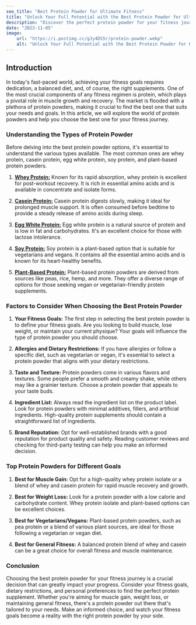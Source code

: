 ```yaml
---
seo_title: "Best Protein Powder for Ultimate Fitness"
title: "Unlock Your Full Potential with the Best Protein Powder for Ultimate Fitness"
description: "Discover the perfect protein powder for your fitness journey! Explore top-rated protein supplements and unleash your inner strength."
date: "2023-11-05"
image:
    url: "https://i.postimg.cc/gJy4DS5r/protein-powder.webp"
    alt: "Unlock Your Full Potential with the Best Protein Powder for Ultimate Fitness"
---
```


## Introduction

In today's fast-paced world, achieving your fitness goals requires dedication, a balanced diet, and, of course, the right supplements. One of the most crucial components of any fitness regimen is protein, which plays a pivotal role in muscle growth and recovery. The market is flooded with a plethora of protein powders, making it crucial to find the best one that suits your needs and goals. In this article, we will explore the world of protein powders and help you choose the best one for your fitness journey.

### Understanding the Types of Protein Powder

Before delving into the best protein powder options, it's essential to understand the various types available. The most common ones are whey protein, casein protein, egg white protein, soy protein, and plant-based protein powders.

1. [**Whey Protein:**](https://www.amazon.ae/Optimum-Nutrition-Standard-Protein-Recovery/dp/B000GISTZ4) Known for its rapid absorption, whey protein is excellent for post-workout recovery. It is rich in essential amino acids and is available in concentrate and isolate forms.

2. [**Casein Protein:**](https://www.amazon.ae/Optimum-Nutrition-Standard-Digesting-Overnight/dp/B002DYJ0N4/) Casein protein digests slowly, making it ideal for prolonged muscle support. It is often consumed before bedtime to provide a steady release of amino acids during sleep.

3. [**Egg White Protein:**](https://www.amazon.ae/Sports-Eggwhite-Protein-Powder-Vanilla/dp/B005551JXM/) Egg white protein is a natural source of protein and is low in fat and carbohydrates. It's an excellent choice for those with lactose intolerance.

4. [**Soy Protein:**](https://www.amazon.ae/Alpro-Protein-Chocolate-Plant-Based-Lactose/dp/B0BR7SNHZV/) Soy protein is a plant-based option that is suitable for vegetarians and vegans. It contains all the essential amino acids and is known for its heart-healthy benefits.

5. [**Plant-Based Protein:**](https://www.amazon.ae/Garden-Life-Organic-Plant-Based-Chocolate/dp/B01N6CFWLM/) Plant-based protein powders are derived from sources like peas, rice, hemp, and more. They offer a diverse range of options for those seeking vegan or vegetarian-friendly protein supplements.

### Factors to Consider When Choosing the Best Protein Powder

1. **Your Fitness Goals:** The first step in selecting the best protein powder is to define your fitness goals. Are you looking to build muscle, lose weight, or maintain your current physique? Your goals will influence the type of protein powder you should choose.

2. **Allergies and Dietary Restrictions:** If you have allergies or follow a specific diet, such as vegetarian or vegan, it's essential to select a protein powder that aligns with your dietary restrictions.

3. **Taste and Texture:** Protein powders come in various flavors and textures. Some people prefer a smooth and creamy shake, while others may like a grainier texture. Choose a protein powder that appeals to your taste buds.

4. **Ingredient List:** Always read the ingredient list on the product label. Look for protein powders with minimal additives, fillers, and artificial ingredients. High-quality protein supplements should contain a straightforward list of ingredients.

5. **Brand Reputation:** Opt for well-established brands with a good reputation for product quality and safety. Reading customer reviews and checking for third-party testing can help you make an informed decision.

### Top Protein Powders for Different Goals

1. **Best for Muscle Gain:** Opt for a high-quality whey protein isolate or a blend of whey and casein protein for rapid muscle recovery and growth.

2. **Best for Weight Loss:** Look for a protein powder with a low calorie and carbohydrate content. Whey protein isolate and plant-based options can be excellent choices.

3. **Best for Vegetarians/Vegans:** Plant-based protein powders, such as pea protein or a blend of various plant sources, are ideal for those following a vegetarian or vegan diet.

4. **Best for General Fitness:** A balanced protein blend of whey and casein can be a great choice for overall fitness and muscle maintenance.

### Conclusion

Choosing the best protein powder for your fitness journey is a crucial decision that can greatly impact your progress. Consider your fitness goals, dietary restrictions, and personal preferences to find the perfect protein supplement. Whether you're aiming for muscle gain, weight loss, or maintaining general fitness, there's a protein powder out there that's tailored to your needs. Make an informed choice, and watch your fitness goals become a reality with the right protein powder by your side.